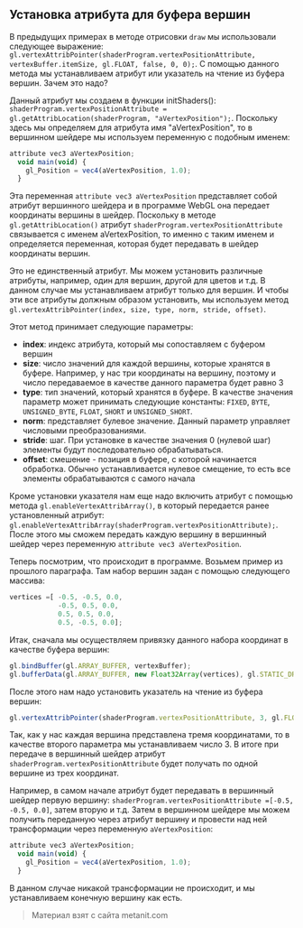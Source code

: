 ## Установка атрибута для буфера вершин

В предыдущих примерах в методе отрисовки `draw` мы использовали следующее выражение: `gl.vertexAttribPointer(shaderProgram.vertexPositionAttribute, vertexBuffer.itemSize, gl.FLOAT, false, 0, 0);`. С помощью данного метода мы устанавливаем атрибут или указатель на чтение из буфера вершин. Зачем это надо?

Данный атрибут мы создаем в функции initShaders(): `shaderProgram.vertexPositionAttribute = gl.getAttribLocation(shaderProgram, "aVertexPosition");`. Поскольку здесь мы определяем для атрибута имя "aVertexPosition", то в вершинном шейдере мы используем переменную с подобным именем:

```js
attribute vec3 aVertexPosition;
  void main(void) {
    gl_Position = vec4(aVertexPosition, 1.0);
  }
```

Эта переменная `attribute vec3 aVertexPosition` представляет собой атрибут вершинного шейдера и в программе WebGL она передает координаты вершины в шейдер. Поскольку в методе `gl.getAttribLocation()` атрибут `shaderProgram.vertexPositionAttribute` связывается с именем aVertexPosition, то именно с таким именем и определяется переменная, которая будет передавать в шейдер координаты вершин.

Это не единственный атрибут. Мы можем установить различные атрибуты, например, один для вершин, другой для цветов и т.д. В данном случае мы устанавливаем атрибут только для вершин. И чтобы эти все атрибуты должным образом установить, мы используем метод `gl.vertexAttribPointer(index, size, type, norm, stride, offset)`.

Этот метод принимает следующие параметры:
- **index**: индекс атрибута, который мы сопоставляем с буфером вершин
- **size**: число значений для каждой вершины, которые хранятся в буфере. Например, у нас три координаты на вершину, поэтому 
и число передаваемое в качестве данного параметра будет равно 3
- **type**: тип значений, который хранятся в буфере. В качестве значения параметр может принимать следующие константы: 
`FIXED`, `BYTE`, `UNSIGNED_BYTE`, `FLOAT`, `SHORT` и `UNSIGNED_SHORT`.
- **norm**: представляет булевое значение. Данный параметр управляет числовыми преобразованиями.
- **stride**: шаг. При установке в качестве значения 0 (нулевой шаг) элементы будут последовательно обрабатываться.
- **offset**: смешение - позиция в буфере, с которой начинается обработка. Обычно устанавливается нулевое смещение, то есть 
все элементы обрабатываются с самого начала

Кроме установки указателя нам еще надо включить атрибут с помощью метода `gl.enableVertexAttribArray()`, в который передается ранее установленный атрибут: `gl.enableVertexAttribArray(shaderProgram.vertexPositionAttribute);`. После этого мы сможем передать каждую вершину в вершинный шейдер через переменную `attribute vec3 aVertexPosition`.

Теперь посмотрим, что происходит в программе. Возьмем пример из прошлого параграфа. Там набор вершин задан с помощью следующего массива:

```js
vertices =[ -0.5, -0.5, 0.0,
            -0.5, 0.5, 0.0, 
            0.5, 0.5, 0.0, 
            0.5, -0.5, 0.0];
```

Итак, сначала мы осуществляем привязку данного набора координат в качестве буфера вершин:

```js
gl.bindBuffer(gl.ARRAY_BUFFER, vertexBuffer);
gl.bufferData(gl.ARRAY_BUFFER, new Float32Array(vertices), gl.STATIC_DRAW);
```

После этого нам надо установить указатель на чтение из буфера вершин:

```js
gl.vertexAttribPointer(shaderProgram.vertexPositionAttribute, 3, gl.FLOAT, false, 0, 0);
```

Так, как у нас каждая вершина представлена тремя координатами, то в качестве второго параметра мы устанавливаем число 3. В итоге при передаче в вершинный шейдер атрибут `shaderProgram.vertexPositionAttribute` будет получать по одной вершине из трех координат.

Например, в самом начале атрибут будет передавать в вершинный шейдер первую вершину: `shaderProgram.vertexPositionAttribute =[-0.5, -0.5, 0.0]`, затем вторую и т.д. Затем в вершинном шейдере мы можем получить переданную через атрибут вершину и провести над ней трансформации через переменную `aVertexPosition`:

```js
attribute vec3 aVertexPosition;
  void main(void) {
    gl_Position = vec4(aVertexPosition, 1.0);
  }
```

В данном случае никакой трансформации не происходит, и мы устанавливаем конечную вершину как есть.


> Материал взят с сайта metanit.com